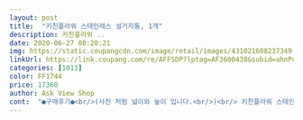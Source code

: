 ```yaml
---
layout: post 
title:  "키친플라워 스테인레스 설거지통, 1개" 
description: 키친플라워 ..
date: 2020-06-27 08:20:21 
img: https://static.coupangcdn.com/image/retail/images/431021688237349-0bd66edc-f726-42f8-9a79-96e6bf6f3fc6.jpg 
linkUrl: https://link.coupang.com/re/AFFSDP?lptag=AF3600438&subid=ahnPublicAsk&pageKey=16991180&itemId=68559538&vendorItemId=3077705855&traceid=V0-113-c6553b489785c67c 
categories: [1013] 
color: FF1744 
price: 17360 
author: Ask View Shop 
cont:  "●구매후기●<br/>(사진 처럼 넓이와 높이 입니다.<br/>)<br/> 키친플라워 스테인레스 설거지통 32×30×11.<br/>5cm ×1<br/>좀 작긴하지만 씽크대에 잘 맞고 가볍다고 친구는 좋다 합니다^^<br/>친구가 부엌에서 설거지통으로 쓴다해서 구매 했습니다.<br/><br/>친구집은 플라스틱 설거지통을 썻는데…물때도 잘 끼고 설거지통이<br/>1.<br/> D자형 모양입니다.<br/><br/>1.<br/> D형으로 사이즈가 싱크대와 딱 맞네요.<br/><br/>1.<br/> 스테인레스라 당연히 소리가 납니다.<br/><br/>2.<br/> 곰팡이 안피는 스테인레스입니다.<br/><br/>2.<br/> 깨끗해요 오일발라서 닦아줘야 한다고 하셔서 닦아냈습니다.<br/><br/>2.<br/> 상품평들이 참 햇갈리게 합니다.<br/><br/>3.<br/> 김칫물 이염 되지 않습니다.<br/> 야채 씻기도 좋아요.<br/><br/>3.<br/> 넓이 깊이 그릇이 많이 안들어간다 하시는데 일반 사이즈와 같아서 크게 불편함이 없네요.<br/><br/>3.<br/> 바로 쓰는 분들도 계시겠지만 스테인레스는 한번 닦고 사용해야 합니다.<br/><br/>♣ 한줄평 ♣<br/>▶ 재구매 점수◀<br/>▶구매동기◀<br/>▶단점 3가지◀<br/>▶장점 3가지◀<br/>▶특징 3가지◀<br/>그릇놓는 안쪽이나 뒤에 평평하게 바닥에 닿이는 부분, 벽면부분은 그리 심하지않은데 다른분들말처럼 코너부분? 이랄까요.<br/> 그리고 물 빠짐 구멍있는 그 쪽이 엄청 심하네요.<br/> 키친타올에 기름을 묻혀 닦아내니 눈으로 보이지않던 까만것들이 마구 묻어나오는데 그간 그냥 썼던 스테인리스제품들이 생각나네요.<br/><br/>물들어서 지져분해 져서 제가 스테인레스 설거지통을 쓰고있기에<br/>스테인레스로 구매 했습니다.<br/>  상품평들이 너무 많아서 고민되었는데요.<br/> 만족합니다.<br/><br/>스테인리스 연마제 제거라는걸 한번도 해본적없으나 상품평을 읽어보니 안 할수가 없겠더라구요.<br/> 다른제품을 찾으려니 집 씽크대가 좁아서 사각은 아예 들어가지도않고 사이즈나 모양은 이 제품이 딱 맞아서 결국 어쩔 수 없이 연마제 제거를 하고 사용할 생각으로 구매했습니다.<br/><br/>어머니께 선물해드리고 이쁨 받았어요 추운데 스테인레스 찾아다니지 마시고 쿠팡에서 구매하세요.<br/><br/>이 제품 사기 하루전날 다이소에서 구매한 스텐채반을 실험 삼아 닦아봤는데 이 정도는 아닌데 이 제품이 유독 심한 것 같아요.<br/> 여러번 닦을 자신은 없어 팔 빠지게 두번닦고 베이킹소다와 주방세제 섞어 두세번 씻어내고 식초뿌려 물에 담궈둔 후 말려서 사용합니다.<br/> 사이즈나 크기는 만족스러워요.<br/><br/>처음 받아보고 난 후에는 크기도 생각보다 커서 씽크대에 찰떡이고 제법 깨끗한 외관이라 연마제 제거해야하나? 싶었지만 아기들 밥그릇이며 젖병도 담을꺼라 연마제 제거를 시작했습니다.<br/><br/>추천해 주었습니다<br/>플라스틱 D형 설거지통을 이용했는데 김칫물이 들고 곰팡이가 피고 색도 발해서<br/>플라스틱 설거지통보다 백배 좋아요<br/>" 
---
```

